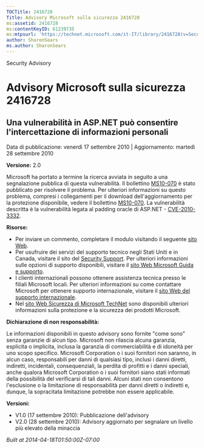 ```yaml
---
TOCTitle: 2416728
Title: Advisory Microsoft sulla sicurezza 2416728
ms:assetid: 2416728
ms:contentKeyID: 61239735
ms:mtpsurl: 'https://technet.microsoft.com/it-IT/library/2416728(v=Security.10)'
author: SharonSears
ms.author: SharonSears
---
```


Security Advisory

Advisory Microsoft sulla sicurezza 2416728
==========================================

Una vulnerabilità in ASP.NET può consentire l'intercettazione di informazioni personali
---------------------------------------------------------------------------------------

Data di pubblicazione: venerdì 17 settembre 2010 | Aggiornamento: martedì 28 settembre 2010

**Versione:** 2.0

Microsoft ha portato a termine la ricerca avviata in seguito a una segnalazione pubblica di questa vulnerabilità. Il bollettino [MS10-070](http://go.microsoft.com/fwlink/?linkid=202409) è stato pubblicato per risolvere il problema. Per ulteriori informazioni su questo problema, compresi i collegamenti per il download dell'aggiornamento per la protezione disponibile, vedere il bollettino [MS10-070](http://go.microsoft.com/fwlink/?linkid=202409). La vulnerabilità descritta è la vulnerabilità legata al padding oracle di ASP.NET - [CVE-2010-3332](http://www.cve.mitre.org/cgi-bin/cvename.cgi?name=cve-2010-3332).

**Risorse:**

-   Per inviare un commento, completare il modulo visitando il seguente [sito Web](https://support.microsoft.com/common/survey.aspx?scid=sw;en;1257&amp;showpage=1&amp;ws=technet&amp;sd=tech).
-   Per usufruire dei servizi del supporto tecnico negli Stati Uniti e in Canada, visitare il sito del [Security Support](https://consumersecuritysupport.microsoft.com/default.aspx?mkt=it-it). Per ulteriori informazioni sulle opzioni di supporto disponibili, visitare il [sito Web Microsoft Guida e supporto](http://support.microsoft.com).
-   I clienti internazionali possono ottenere assistenza tecnica presso le filiali Microsoft locali. Per ulteriori informazioni su come contattare Microsoft per ottenere supporto internazionale, visitare il [sito Web del supporto internazionale](http://support.microsoft.com/common/international.aspx).
-   Nel [sito Web Sicurezza di Microsoft TechNet](http://technet.microsoft.com/it-it/security/default.aspx) sono disponibili ulteriori informazioni sulla protezione e la sicurezza dei prodotti Microsoft.

**Dichiarazione di non responsabilità:**

Le informazioni disponibili in questo advisory sono fornite "come sono" senza garanzie di alcun tipo. Microsoft non rilascia alcuna garanzia, esplicita o implicita, inclusa la garanzia di commerciabilità e di idoneità per uno scopo specifico. Microsoft Corporation o i suoi fornitori non saranno, in alcun caso, responsabili per danni di qualsiasi tipo, inclusi i danni diretti, indiretti, incidentali, consequenziali, la perdita di profitti e i danni speciali, anche qualora Microsoft Corporation o i suoi fornitori siano stati informati della possibilità del verificarsi di tali danni. Alcuni stati non consentono l'esclusione o la limitazione di responsabilità per danni diretti o indiretti e, dunque, la sopracitata limitazione potrebbe non essere applicabile.

**Versioni:**

-   V1.0 (17 settembre 2010): Pubblicazione dell'advisory
-   V2.0 (28 settembre 2010): Advisory aggiornato per segnalare un livello più elevato della minaccia

*Built at 2014-04-18T01:50:00Z-07:00*
